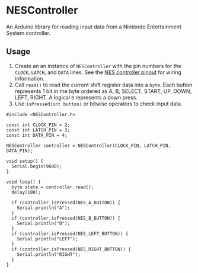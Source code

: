 # NESController

An Arduino library for reading input data from a Nintendo Entertainment System controller.

## Usage

1. Create an an instance of `NESController` with the pin numbers for the `CLOCK`, `LATCH`, and `DATA` lines. See the [NES controller pinout](http://wiki.nesdev.com/w/index.php/Controller_port_pinout) for wiring information.
2. Call `read()` to read the current shift register data into a `byte`. Each button represents 1 bit in the byte ordered as A, B, SELECT, START, UP, DOWN, LEFT, RIGHT. A logical `0` represents a down press.
3. Use `isPressed(int button)` or bitwise operators to check input data.

```
#include <NESController.h>

const int CLOCK_PIN = 2;
const int LATCH_PIN = 3;
const int DATA_PIN = 4;

NESController controller = NESController(CLOCK_PIN, LATCH_PIN, DATA_PIN);

void setup() {
  Serial.begin(9600);
}

void loop() {
  byte state = controller.read();
  delay(100);

  if (controller.isPressed(NES_A_BUTTON)) {
    Serial.println("A");
  }
  if (controller.isPressed(NES_B_BUTTON)) {
    Serial.println("B");
  }
  if (controller.isPressed(NES_LEFT_BUTTON)) {
    Serial.println("LEFT");
  }
  if (controller.isPressed(NES_RIGHT_BUTTON)) {
    Serial.println("RIGHT");
  }
}
```